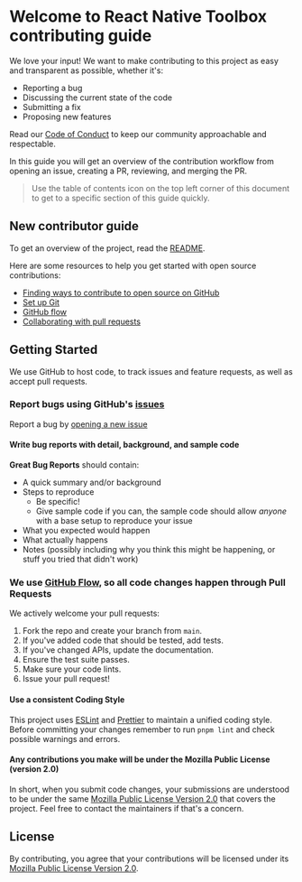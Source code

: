 # Welcome to React Native Toolbox contributing guide <!-- omit in toc -->

We love your input! We want to make contributing to this project as easy and transparent as possible, whether it's:

- Reporting a bug
- Discussing the current state of the code
- Submitting a fix
- Proposing new features

Read our [Code of Conduct](./CODE_OF_CONDUCT.md) to keep our community approachable and respectable.

In this guide you will get an overview of the contribution workflow from opening an issue, creating a PR, reviewing, and merging the PR.

> Use the table of contents icon on the top left corner of this document to get to a specific section of this guide quickly.

## New contributor guide

To get an overview of the project, read the [README](README.md).

Here are some resources to help you get started with open source contributions:

- [Finding ways to contribute to open source on GitHub](https://docs.github.com/en/get-started/exploring-projects-on-github/finding-ways-to-contribute-to-open-source-on-github)
- [Set up Git](https://docs.github.com/en/get-started/quickstart/set-up-git)
- [GitHub flow](https://docs.github.com/en/get-started/quickstart/github-flow)
- [Collaborating with pull requests](https://docs.github.com/en/github/collaborating-with-pull-requests)

## Getting Started

We use GitHub to host code, to track issues and feature requests, as well as accept pull requests.

### Report bugs using GitHub's [issues](https://github.com/forwardsoftware/react-native-toolbox/issues)

Report a bug by [opening a new issue](https://github.com/forwardsoftware/react-native-toolbox/issues/new/choose)

#### Write bug reports with detail, background, and sample code

**Great Bug Reports** should contain:

- A quick summary and/or background
- Steps to reproduce
  - Be specific!
  - Give sample code if you can, the sample code should allow _anyone_ with a base setup to reproduce your issue
- What you expected would happen
- What actually happens
- Notes (possibly including why you think this might be happening, or stuff you tried that didn't work)

### We use [GitHub Flow](https://guides.github.com/introduction/flow/index.html), so all code changes happen through Pull Requests

We actively welcome your pull requests:

1. Fork the repo and create your branch from `main`.
2. If you've added code that should be tested, add tests.
3. If you've changed APIs, update the documentation.
4. Ensure the test suite passes.
5. Make sure your code lints.
6. Issue your pull request!

#### Use a consistent Coding Style

This project uses [ESLint](https://eslint.org/) and [Prettier](https://prettier.io/) to maintain a unified coding style.
Before committing your changes remember to run `pnpm lint` and check possible warnings and errors.

#### Any contributions you make will be under the Mozilla Public License (version 2.0)

In short, when you submit code changes, your submissions are understood to be under the same [Mozilla Public License Version 2.0](http://choosealicense.com/licenses/mpl-2.0/) that covers the project.
Feel free to contact the maintainers if that's a concern.

## License

By contributing, you agree that your contributions will be licensed under its [Mozilla Public License Version 2.0](LICENSE).
